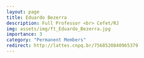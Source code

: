 ```yaml
---
layout: page
title: Eduardo Bezerra 
description: Full Professor <br> Cefet/RJ
img: assets/img/ft_Eduardo_Bezerra.jpg
importance: 3
category: "Permanent Members"
redirect: http://lattes.cnpq.br/7568520840965379
---
```

